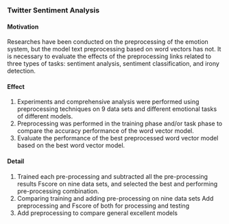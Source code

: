 ### Twitter Sentiment Analysis

#### Motivation
Researches have been conducted on the preprocessing of the emotion system, but the model text preprocessing based on word vectors has not. It is necessary to evaluate the effects of the preprocessing links related to three types of tasks: sentiment analysis, sentiment classification, and irony detection.

#### Effect

1. Experiments and comprehensive analysis were performed using preprocessing techniques on 9 data sets and different emotional tasks of different models.
2. Preprocessing was performed in the training phase and/or task phase to compare the accuracy performance of the word vector model.
3. Evaluate the performance of the best preprocessed word vector model based on the best word vector model.


#### Detail
1. Trained each pre-processing and subtracted all the pre-processing results Fscore on nine data sets, and selected the best and performing pre-processing combination. 
2. Comparing training and adding pre-processing on nine data sets  Add preprocessing and Fscore of both for processing and testing
3. Add preprocessing to compare general excellent models
 